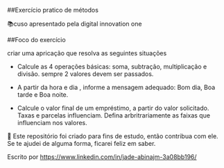 ##Exercício pratico de métodos

 📚cuso apresentado pela digital innovation one

##Foco do exercício

criar uma apricação que resolva as seguintes situações

- Calcule as 4 operações básicas: soma, subtração, multiplicação e divisão. sempre 2 valores devem ser passados.

- A partir da hora e dia , informe a mensagem adequado: Bom dia, Boa tarde e Boa noite.

- Calcule o valor final de um empréstimo, a partir do valor solicitado. Taxas e parcelas influenciam. Defina arbritrariamente as faixas que influenciam nos valores.


🤝 Este repositório foi criado para fins de estudo, então contribua com ele. Se te ajudei de alguma forma, ficarei feliz em saber.

Escrito por https://www.linkedin.com/in/jade-abinajm-3a08bb196/
